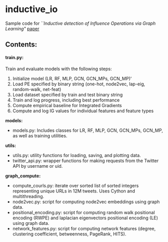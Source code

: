 # inductive_io

Sample code for _``Inductive detection of Influence Operations via Graph Learning"_ [paper](https://arxiv.org/abs/2305.16544)

## Contents:

#### train.py:   
Train and evaluate models with the following steps:
1. Initialize model (LR, RF, MLP, GCN, GCN_MPs, GCN_MP)'
2. Load PE specified by binary string (one-hot, node2vec, lap-eig, random-walk, net-feat)
3. Load dataset specified by train and test binary string
4. Train and log progress, including best performance
5. Compute empirical baseline for Integrated Gradients 
6. Compute and log IG values for individual features and feature types

**models:**

* models.py: Includes classes for LR, RF, MLP, GCN, GCN_MPs, GCN_MP, as well as training utilities.
  
**utils:**

* utils.py: utility functions for loading, saving, and plotting data.
* twitter_api.py: wrapper functions for making requests from the Twitter API by username or uid.

**graph_compute:**

* compute_courls.py: iterate over sorted list of sorted integers representing unique URLs in 12M tweets. Uses Cython and multithreading. 
* node2vec.py: script for computing node2vec embeddings using graph data.
* positional_encoding.py: script for computing random walk positional encoding (RWPE) and laplacian eigenvectors positional encoding (LE) using graph data.
* network_features.py: script for computing network features (degree, clustering coefficient, betweenness, PageRank, HITS).
